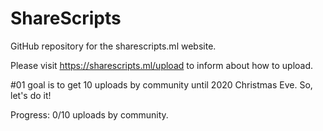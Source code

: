 # ShareScripts
GitHub repository for the sharescripts.ml website.

Please visit https://sharescripts.ml/upload to inform about how to upload.

#01 goal is to get 10 uploads by community until 2020 Christmas Eve.
So, let's do it!

Progress: 0/10 uploads by community.
